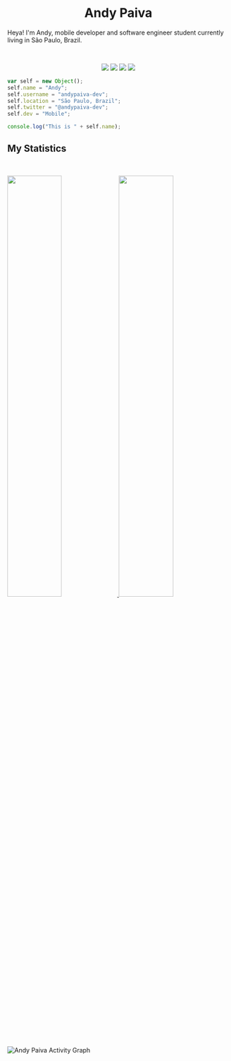 <h1 align="center">
  <b>Andy Paiva</b>
</h1>

Heya! I'm Andy, mobile developer and software engineer student currently living in São Paulo, Brazil.

<br>

<p>
<div align="center">
  <img src="https://img.shields.io/badge/-Flutter-d1a01f?style=for-the-badge&logo=flutter&logoColor=d1a01f&labelColor=282828">
  <img src="https://img.shields.io/badge/-Dart-c58545?style=for-the-badge&logo=dart&logoColor=c58545&labelColor=282828">
  <img src="https://img.shields.io/badge/-Android-d1a01f?style=for-the-badge&logo=android&logoColor=d1a01f&labelColor=282828">
  <img src="https://img.shields.io/badge/-Kotlin-c58545?style=for-the-badge&logo=Kotlin&logoColor=c58545&labelColor=282828">
</div>
</p>

```javascript
var self = new Object();
self.name = "Andy";
self.username = "andypaiva-dev";
self.location = "São Paulo, Brazil";
self.twitter = "@andypaiva-dev";
self.dev = "Mobile";

console.log("This is " + self.name);
```

## My Statistics

<br/>
<p align="left">
  <a href="https://github.com/andypaiva-dev">
  <img width="49.5%" src="https://github-readme-stats.vercel.app/api?username=andypaiva-dev&show_icons=true&theme=gruvbox&hide_border=true" />
    <img width="49.5%" src="https://github-readme-streak-stats.herokuapp.com/?user=andypaiva-dev&theme=gruvbox&hide_border=true" />
  </a>
</p>
<br>

![Andy Paiva Activity Graph](https://activity-graph.herokuapp.com/graph?username=andypaiva-dev&custom_title=Andy%20Paiva%20Contribution%20Graph&theme=gruvbox&bg_color=282828&hide_border=true&line=d1a01f&point=c58545)




<!---
andypaiva-dev/andypaiva-dev is a ✨ special ✨ repository because its `README.md` (this file) appears on your GitHub profile.
You can click the Preview link to take a look at your changes.
--->
